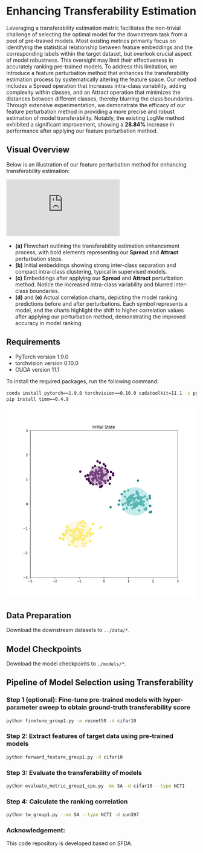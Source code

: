 # Enhancing Transferability Estimation

Leveraging a transferability estimation metric facilitates the non-trivial challenge of selecting the optimal model for the downstream task from a pool of pre-trained models. Most existing metrics primarily focus on identifying the statistical relationship between feature embeddings and the corresponding labels within the target dataset, but overlook crucial aspect of model robustness. This oversight may limit their effectiveness in accurately ranking pre-trained models. To address this limitation, we introduce a feature perturbation method that enhances the transferability estimation process by systematically altering the feature space. Our method includes a Spread operation that increases intra-class variability, adding complexity within classes, and an Attract operation that minimizes the distances between different classes, thereby blurring the class boundaries. Through extensive experimentation, we demonstrate the efficacy of our feature perturbation method in providing a more precise and robust estimation of model transferability. Notably, the existing LogMe method exhibited a significant improvement, showing a **28.84%** increase in performance after applying our feature perturbation method.

## Visual Overview

Below is an illustration of our feature perturbation method for enhancing transferability estimation:

![Teaser Figure](https://github.com/prafful-kumar/enhancing_TE/blob/main/Teaser_with_flowchart.pdf)

- **(a)** Flowchart outlining the transferability estimation enhancement process, with bold elements representing our **Spread** and **Attract** perturbation steps.
- **(b)** Initial embeddings showing strong inter-class separation and compact intra-class clustering, typical in supervised models.
- **(c)** Embeddings after applying our **Spread** and **Attract** perturbation method. Notice the increased intra-class variability and blurred inter-class boundaries.
- **(d)** and **(e)** Actual correlation charts, depicting the model ranking predictions before and after perturbations. Each symbol represents a model, and the charts highlight the shift to higher correlation values after applying our perturbation method, demonstrating the improved accuracy in model ranking.

## Requirements

- PyTorch version 1.9.0
- torchvision version 0.10.0
- CUDA version 11.1

To install the required packages, run the following command:

```bash
conda install pytorch==1.9.0 torchvision==0.10.0 cudatoolkit=11.1 -c pytorch
pip install timm==0.4.9
```
![Demo Video](https://github.com/prafful-kumar/enhancing_TE/blob/main/spread_attract_animation.gif)

## Data Preparation

Download the downstream datasets to `../data/*`.

## Model Checkpoints

Download the model checkpoints to `./models/*`.

## Pipeline of Model Selection using Transferability

### Step 1 (optional): Fine-tune pre-trained models with hyper-parameter sweep to obtain ground-truth transferability score

```bash
python finetune_group1.py -m resnet50 -d cifar10
```

### Step 2: Extract features of target data using pre-trained models

```bash
python forward_feature_group1.py -d cifar10
```

### Step 3: Evaluate the transferability of models

```bash
python evaluate_metric_group1_cpu.py -me SA -d cifar10 --type NCTI 
```

### Step 4: Calculate the ranking correlation

```bash
python tw_group1.py --me SA --type NCTI -d sun397
```

### Acknowledgement:

This code repository is developed based on SFDA.
